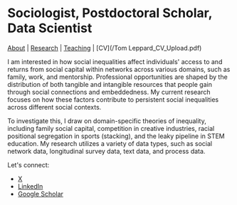 # Sociologist, Postdoctoral Scholar, Data Scientist
[About](https://Tom-R-Leppard.github.io/) | [Research](/research.md) | [Teaching](/teaching.md) | [CV](/Tom Leppard_CV_Upload.pdf) 

I am interested in how social inequalities affect individuals' access to and returns from social capital within networks across various domains, such as family, work, and mentorship. Professional opportunities are shaped by the distribution of both tangible and intangible resources that people gain through social connections and embeddedness. My current research focuses on how these factors contribute to persistent social inequalities across different social contexts.

To investigate this, I draw on domain-specific theories of inequality, including family social capital, competition in creative industries, racial positional segregation in sports (stacking), and the leaky pipeline in STEM education. My research utilizes a variety of data types, such as social network data, longitudinal survey data, text data, and process data.

Let's connect: 
- [X](https://x.com/LeppardTom)
- [LinkedIn](https://www.linkedin.com/in/tom-r-leppard-phd-a69b5b106/)
- [Google Scholar](https://scholar.google.com/citations?user=VFI_6lAAAAAJ&hl=en&oi=ao)
